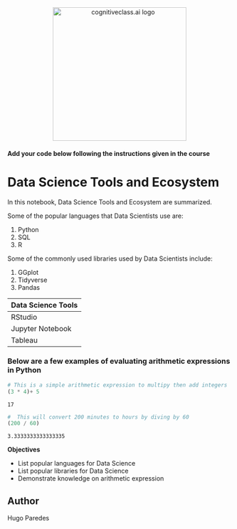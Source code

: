 <center>
    <img src="https://cf-courses-data.s3.us.cloud-object-storage.appdomain.cloud/IBMDeveloperSkillsNetwork-DS0105EN-SkillsNetwork/labs/Module2/images/SN_web_lightmode.png" width="300" alt="cognitiveclass.ai logo">
</center>


#### Add your code below following the instructions given in the course


# Data Science Tools and Ecosystem

In this notebook, Data Science Tools and Ecosystem are summarized.

Some of the popular languages that Data Scientists use are:
1. Python
2. SQL
3. R

Some of the commonly used libraries used by Data Scientists include:

1. GGplot
2. Tidyverse
3. Pandas

| Data Science Tools |
| :-------- |
| RStudio |
| Jupyter Notebook |
| Tableau |

### Below are a few examples of evaluating arithmetic expressions in Python


```python
# This is a simple arithmetic expression to multipy then add integers
(3 * 4)+ 5
```




    17




```python
#  This will convert 200 minutes to hours by diving by 60
(200 / 60)
```




    3.3333333333333335



**Objectives**
* List popular languages for Data Science
* List popular libraries for Data Science
* Demonstrate knowledge on arithmetic expression

## Author
Hugo Paredes
